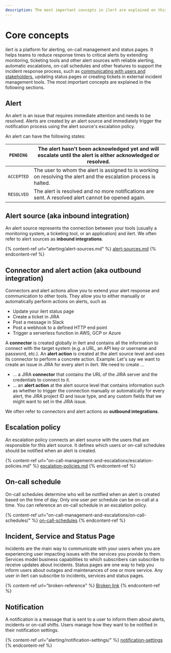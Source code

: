 ```yaml
---
description: The most important concepts in ilert are explained on this page.
---
```


# Core concepts

ilert is a platform for alerting, on-call management and status pages. It helps teams to reduce response times to critical alerts by extending monitoring, ticketing tools and other alert sources with reliable alerting, automatic escalations, on-call schedules and other features to support the incident response process, such as [communicating with users and stakeholders,](broken-reference) updating status pages or creating tickets in external incident management tools. The most important concepts are explained in the following sections.

## Alert

An alert is an issue that requires immediate attention and needs to be resolved. Alerts are created by an alert source and immediately trigger the notification process using the alert source's escalation policy.

An alert can have the following states:

| `PENDING`  | The alert hasn't been acknowledged yet and will escalate until the alert is either acknowledged or resolved.      |
| ---------- | ----------------------------------------------------------------------------------------------------------------- |
| `ACCEPTED` | The user to whom the alert is assigned to is working on resolving the alert and the escalation process is halted. |
| `RESOLVED` | The alert is resolved and no more notifications are sent. A resolved alert cannot be opened again.                |

## Alert source (aka inbound integration)

An alert source represents the connection between your tools (usually a monitoring system, a ticketing tool, or an application) and ilert. We often refer to alert sources as **inbound integrations**.

{% content-ref url="alerting/alert-sources.md" %}
[alert-sources.md](alerting/alert-sources.md)
{% endcontent-ref %}

## Connector and alert action (aka outbound integration)

Connectors and alert actions allow you to extend your alert response and communication to other tools. They allow you to either manually or automatically perform actions on alerts, such as

* Update your ilert status page
* Create a ticket in JIRA
* Post a message in Slack
* Post a webhook to a defined HTTP end point
* Trigger a serverless function in AWS, GCP or Azure

A **connector** is created globally in ilert and contains all the information to connect with the target system (e.g. a URL, an API key or username and password, etc.). An **alert action** is created at the alert source level and uses its connector to perform a concrete action. Example: Let's say we want to create an issue in JIRA for every alert in ilert. We need to create ...

* ... a JIRA **connector** that contains the URL of the JIRA server and the credentials to connect to it.
* ... an **alert action** at the alert source level that contains information such as whether to trigger the connection manually or automatically for every alert, the JIRA project ID and issue type, and any custom fields that we might want to set in the JIRA issue.

We often refer to connectors and alert actions as **outbound integrations**.

## Escalation policy

An escalation policy connects an alert source with the users that are responsible for this alert source. It defines which users or on-call schedules should be notified when an alert is created.

{% content-ref url="on-call-management-and-escalations/escalation-policies.md" %}
[escalation-policies.md](on-call-management-and-escalations/escalation-policies.md)
{% endcontent-ref %}

## On-call schedule

On-call schedules determine who will be notified when an alert is created based on the time of day. Only one user per schedule can be on-call at a time. You can reference an on-call schedule in an escalation policy.

{% content-ref url="on-call-management-and-escalations/on-call-schedules/" %}
[on-call-schedules](on-call-management-and-escalations/on-call-schedules/)
{% endcontent-ref %}

## Incident, Service and Status Page

Incidents are the main way to communicate with your users when you are experiencing user impacting issues with the services you provide to them. Services model business capabilities to which subscribers can subscribe to receive updates about incidents. Status pages are one way to help you inform users about outages and maintenances of one or more service. Any user in ilert can subscribe to incidents, services and status pages.

{% content-ref url="broken-reference" %}
[Broken link](broken-reference)
{% endcontent-ref %}

## Notification

A notification is a message that is sent to a user to inform them about alerts, incidents or on-call shifts. Users manage how they want to be notified in their notification settings.

{% content-ref url="alerting/notification-settings/" %}
[notification-settings](alerting/notification-settings/)
{% endcontent-ref %}
